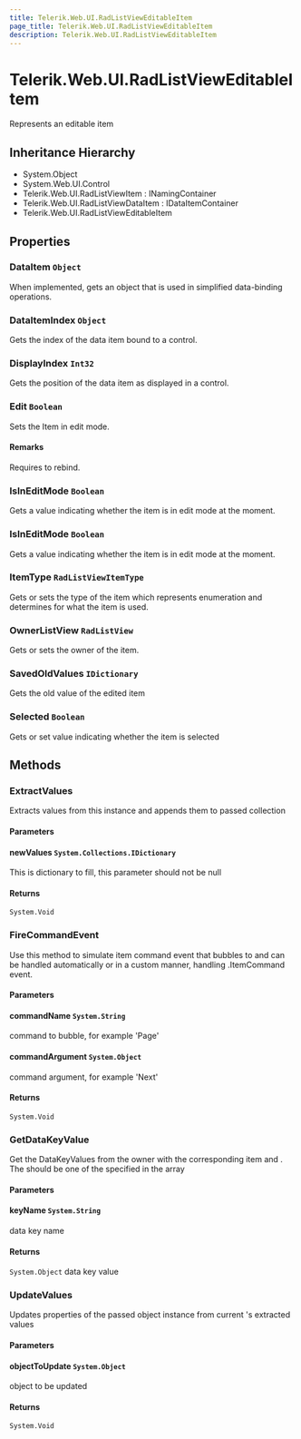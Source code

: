 ```yaml
---
title: Telerik.Web.UI.RadListViewEditableItem
page_title: Telerik.Web.UI.RadListViewEditableItem
description: Telerik.Web.UI.RadListViewEditableItem
---
```


# Telerik.Web.UI.RadListViewEditableItem

Represents an editable item

## Inheritance Hierarchy

* System.Object
* System.Web.UI.Control
* Telerik.Web.UI.RadListViewItem : INamingContainer
* Telerik.Web.UI.RadListViewDataItem : IDataItemContainer
* Telerik.Web.UI.RadListViewEditableItem

## Properties

###  DataItem `Object`

When implemented, gets an object that is used in simplified data-binding
            operations.

###  DataItemIndex `Object`

Gets the index of the data item bound to a control.

###  DisplayIndex `Int32`

Gets the position of the data item as displayed in a control.

###  Edit `Boolean`

Sets the Item in edit mode.

#### Remarks
Requires  to rebind.

###  IsInEditMode `Boolean`

Gets a value indicating whether the  item is in edit mode at the
            moment.

###  IsInEditMode `Boolean`

Gets a value indicating whether the  item is in edit mode at the
            moment.

###  ItemType `RadListViewItemType`

Gets or sets the type of the item which represents enumeration and
            determines for what the item is used.

###  OwnerListView `RadListView`

Gets or sets the owner  of the item.

###  SavedOldValues `IDictionary`

Gets the old value of the edited item

###  Selected `Boolean`

Gets or set value indicating whether the
             item is selected

## Methods

###  ExtractValues

Extracts values from this  instance
            and appends them to passed  collection

#### Parameters

#### newValues `System.Collections.IDictionary`

This is dictionary to fill, this parameter
            should not be null

#### Returns

`System.Void` 

###  FireCommandEvent

Use this method to simulate item command event that bubbles to
             and can be handled automatically or in a
            custom manner, handling .ItemCommand event.

#### Parameters

#### commandName `System.String`

command to bubble, for example 'Page'

#### commandArgument `System.Object`

command argument, for example 'Next'

#### Returns

`System.Void` 

###  GetDataKeyValue

Get the DataKeyValues from the owner  with the corresponding item  and .
            The  should be one of the specified in the   array

#### Parameters

#### keyName `System.String`

data key name

#### Returns

`System.Object` data key value

###  UpdateValues

Updates properties of the passed object instance from current
            's extracted values

#### Parameters

#### objectToUpdate `System.Object`

object to be updated

#### Returns

`System.Void` 

